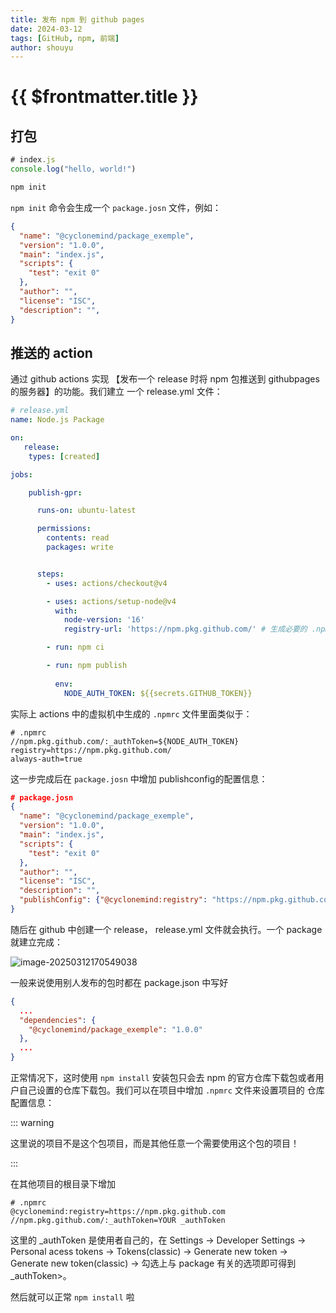 ```yaml
---
title: 发布 npm 到 github pages
date: 2024-03-12
tags: [GitHub, npm, 前端]
author: shouyu
---
```


# {{ $frontmatter.title }}

## 打包

```js
# index.js
console.log("hello, world!")
```

```bash
npm init
```

`npm init` 命令会生成一个 `package.josn` 文件，例如：

```json
{
  "name": "@cyclonemind/package_exemple",
  "version": "1.0.0",
  "main": "index.js",
  "scripts": {
    "test": "exit 0"
  },
  "author": "",
  "license": "ISC",
  "description": "",
}
```

## 推送的 action

通过 github actions 实现 【发布一个 release 时将 npm 包推送到 githubpages 的服务器】的功能。我们建立 一个 release.yml 文件：

```yaml
# release.yml
name: Node.js Package

on:
   release:
    types: [created]

jobs:

    publish-gpr:

      runs-on: ubuntu-latest

      permissions:
        contents: read
        packages: write


      steps:
        - uses: actions/checkout@v4

        - uses: actions/setup-node@v4
          with:
            node-version: '16'
            registry-url: 'https://npm.pkg.github.com/' # 生成必要的 .npmrc 文件，配置认证信息设置环境变量，这个配置会影响后续所有的 npm 命令，包括：npm ci、npm publish

        - run: npm ci

        - run: npm publish 
 
          env:
            NODE_AUTH_TOKEN: ${{secrets.GITHUB_TOKEN}}
```

实际上 actions 中的虚拟机中生成的 `.npmrc` 文件里面类似于：

```plaintext
# .npmrc
//npm.pkg.github.com/:_authToken=${NODE_AUTH_TOKEN}
registry=https://npm.pkg.github.com/
always-auth=true
```

这一步完成后在 `package.josn` 中增加 publishconfig的配置信息：

```json
# package.josn
{
  "name": "@cyclonemind/package_exemple",
  "version": "1.0.0",
  "main": "index.js",
  "scripts": {
    "test": "exit 0"
  },
  "author": "",
  "license": "ISC",
  "description": "",
  "publishConfig": {"@cyclonemind:registry": "https://npm.pkg.github.com"},
}

```

随后在 github 中创建一个 release， release.yml 文件就会执行。一个 package 就建立完成：

![image-20250312170549038](https://images-xxueyu.oss-cn-shanghai.aliyuncs.com/image-20250312170549038.png)

一般来说使用别人发布的包时都在 package.json 中写好

```json
{
  ...
  "dependencies": {
    "@cyclonemind/package_exemple": "1.0.0"
  },
  ...
}
```

正常情况下，这时使用 `npm install` 安装包只会去 npm 的官方仓库下载包或者用户自己设置的仓库下载包。我们可以在项目中增加 `.npmrc` 文件来设置项目的 仓库配置信息：

::: warning

这里说的项目不是这个包项目，而是其他任意一个需要使用这个包的项目！

:::

在其他项目的根目录下增加

```plaintext
# .npmrc
@cyclonemind:registry=https://npm.pkg.github.com
//npm.pkg.github.com/:_authToken=YOUR _authToken
```

这里的 _authToken 是使用者自己的，在 Settings -> Developer Settings -> Personal acess tokens -> Tokens(classic) -> Generate new token -> Generate new token(classic) -> 勾选上与 package 有关的选项即可得到_authToken>。

然后就可以正常 `npm install` 啦 